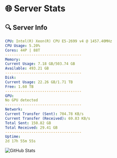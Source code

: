 # 🌐 Server Stats
## 🔍 Server Info
```yaml
CPU: Intel(R) Xeon(R) CPU E5-2699 v4 @ 1457.40MHz
CPU Usage: 5.20%
Cores: 44P | 88T
-----------------------------------
Memory:
Current Usage: 7.18 GB/503.74 GB
Available: 493.21 GB
-----------------------------------
Disk:
Current Usage: 22.26 GB/1.71 TB
Free: 1.60 TB
-----------------------------------
GPU:
No GPU detected
-----------------------------------
Network:
Current Transfer (Sent): 704.78 KB/s
Current Transfer (Received): 69.83 KB/s
Total Sent: 150.82 GB
Total Received: 29.41 GB
-----------------------------------
Uptime:
2d 17h 55m 55s
```
![GitHub Stats](https://img.shields.io/badge/Updated-2025-04-22_11:04:43-blue)